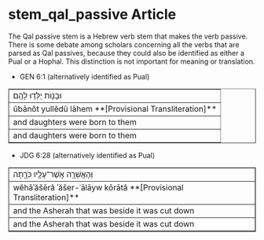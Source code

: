 # stem_qal_passive Article
The Qal passive stem is a Hebrew verb stem that makes the verb passive. There is some debate among scholars concerning all the verbs that are parsed as Qal passives, because they could also be identified as either a Pual or a Hophal. This distinction is not important for meaning or translation.

* GEN 6:1 (alternatively identified as Pual)
<table border="1" class="docutils">
<colgroup>
<col width="100%" />
</colgroup>
<tbody valign="top">
<tr class="row-odd"><td>וּבָנ֖וֹת יֻלְּד֥וּ לָהֶֽם׃</td>
</tr>
<tr class="row-even"><td>ûbānôt yullĕdû lāhem **[Provisional Transliteration]**</td>
</tr>
<tr class="row-odd"><td>and daughters were born to them</td>
</tr>
<tr class="row-even"><td>and daughters were born to them</td>
</tr>
</tbody>
</table>

* JDG 6:28 (alternatively identified as Pual)
<table border="1" class="docutils">
<colgroup>
<col width="100%" />
</colgroup>
<tbody valign="top">
<tr class="row-odd"><td>וְהָאֲשֵׁרָ֥ה אֲשֶׁר־עָלָ֖יו כֹּרָ֑תָה</td>
</tr>
<tr class="row-even"><td>wĕhāʾăšērâ ʾăšer-ʿālāyw kōrātâ **[Provisional Transliteration]**</td>
</tr>
<tr class="row-odd"><td>and the Asherah that was beside it was cut down</td>
</tr>
<tr class="row-even"><td>and the Asherah that was beside it was cut down</td>
</tr>
</tbody>
</table>
